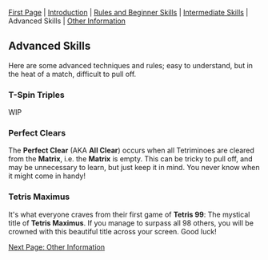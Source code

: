 [First Page](README.md) | [Introduction](Intro.md) | [Rules and Beginner Skills](Beginner.md) | [Intermediate Skills](Intermediate.md) | Advanced Skills | [Other Information](Other.md)

## Advanced Skills

Here are some advanced techniques and rules; easy to understand, but in the heat of a match, difficult to pull off.

### **T-Spin Triples**

WIP

### **Perfect Clears**

The **Perfect Clear** (AKA **All Clear**) occurs when all Tetriminoes are cleared from the **Matrix**, i.e. the **Matrix** is empty. This can be tricky to pull off, and may be unnecessary to learn, but just keep it in mind. You never know when it might come in handy!

### **Tetris Maximus**

It's what everyone craves from their first game of **Tetris 99**: The mystical title of **Tetris Maximus**. If you manage to surpass all 98 others, you will be crowned with this beautiful title across your screen. Good luck!


[Next Page: Other Information](Other.md)
